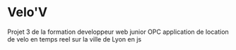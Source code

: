 # Velo'V
 Projet 3 de la formation developpeur web junior OPC application de location de velo en temps reel sur la ville de Lyon en js
